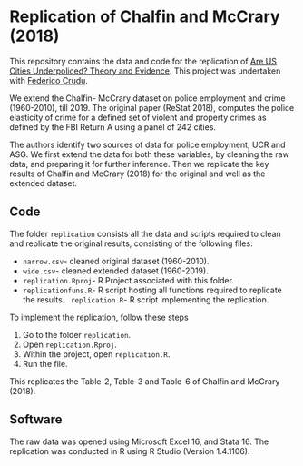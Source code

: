 # Replication of Chalfin and McCrary (2018)

This repository contains the data and code for the replication of [Are US Cities Underpoliced? Theory and Evidence](https://eml.berkeley.edu/~jmccrary/chalfin_mccrary2018.pdf). This project was undertaken with [Federico Crudu](https://sites.google.com/site/federicocrudu/).

We extend the Chalfin- McCrary dataset on police employment and crime (1960-2010), till 2019. The original paper (ReStat 2018), computes the police elasticity of crime for a defined set of violent and property crimes as defined by the FBI Return A using a panel of 242 cities.

The authors identify two sources of data for police employment, UCR and ASG. We first extend the data for both these variables, by cleaning the raw data, and preparing it for further inference. Then we replicate the key results of Chalfin and McCrary (2018) for the original and well as the extended dataset.

## Code

The folder `replication` consists all the data and scripts required to clean and replicate the original results, consisting of the following files:

- `narrow.csv`- cleaned original dataset (1960-2010).
- `wide.csv`- cleaned extended dataset (1960-2019).
- `replication.Rproj`- R Project associated with this folder.
- `replicationfuns.R`- R script hosting all functions required to replicate the results.
` replication.R`- R script implementing the replication.

To implement the replication, follow these steps

1. Go to the folder `replication`.
2. Open `replication.Rproj`.
3. Within the project, open `replication.R`.
4. Run the file.

This replicates the Table-2, Table-3 and Table-6 of Chalfin and McCrary (2018).
## Software

The raw data was opened using Microsoft Excel 16, and Stata 16. The replication was conducted in R using R Studio (Version 1.4.1106).
